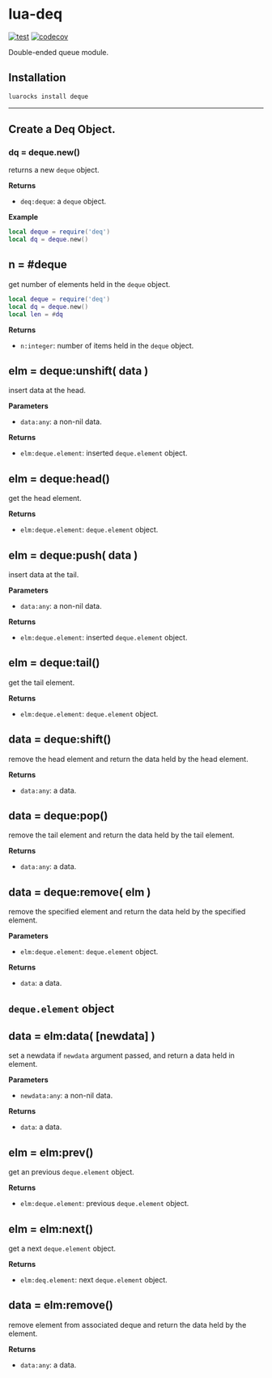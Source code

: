 lua-deq
===

[![test](https://github.com/mah0x211/lua-deque/actions/workflows/test.yml/badge.svg)](https://github.com/mah0x211/lua-deque/actions/workflows/test.yml)
[![codecov](https://codecov.io/gh/mah0x211/lua-deque/branch/master/graph/badge.svg)](https://codecov.io/gh/mah0x211/lua-deque)


Double-ended queue module.


## Installation

```sh
luarocks install deque
```
***


## Create a Deq Object.

### dq = deque.new()

returns a new `deque` object.

**Returns**

- `deq:deque`: a `deque` object.

**Example**

```lua
local deque = require('deq')
local dq = deque.new()
```


## n = #deque

get number of elements held in the `deque` object.

```lua
local deque = require('deq')
local dq = deque.new()
local len = #dq
```

**Returns**

- `n:integer`: number of items held in the `deque` object.


## elm = deque:unshift( data )

insert data at the head.

**Parameters**

- `data:any`: a non-nil data.

**Returns**

- `elm:deque.element`: inserted `deque.element` object.


## elm = deque:head()

get the head element.

**Returns**

- `elm:deque.element`: `deque.element` object.


## elm = deque:push( data )

insert data at the tail.

**Parameters**

- `data:any`: a non-nil data.


**Returns**

- `elm:deque.element`: inserted `deque.element` object.


## elm = deque:tail()

get the tail element.

**Returns**

- `elm:deque.element`: `deque.element` object.


## data = deque:shift()

remove the head element and return the data held by the head element.

**Returns**

- `data:any`: a data.


## data = deque:pop()

remove the tail element and return the data held by the tail element.

**Returns**

- `data:any`: a data.


## data = deque:remove( elm )

remove the specified element and return the data held by the specified element.

**Parameters**

- `elm:deque.element`: `deque.element` object.


**Returns**

- `data`: a data.


## `deque.element` object


## data = elm:data( [newdata] )

set a newdata if `newdata` argument passed, and return a data held in element.

**Parameters**

- `newdata:any`: a non-nil data.

**Returns**

- `data`: a data.


## elm = elm:prev()

get an previous `deque.element` object.

**Returns**

- `elm:deque.element`: previous `deque.element` object.


## elm = elm:next()

get a next `deque.element` object.


**Returns**

- `elm:deq.element`: next `deque.element` object.


## data = elm:remove()

remove element from associated deque and return the data held by the element.

**Returns**

- `data:any`: a data.

